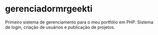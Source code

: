 # gerenciadormrgeekti
Primeiro sistema de gerenciamento para o meu portfólio em PHP. Sistema de login, criação de usuários e publicação de projetos.
